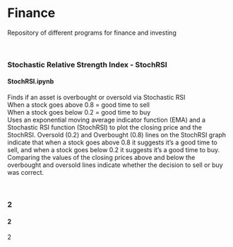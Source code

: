 # Finance
Repository of different programs for finance and investing

<br />

### Stochastic Relative Strength Index - StochRSI
#### StochRSI.ipynb 
Finds if an asset is overbought or oversold via Stochastic RSI
<br />
When a stock goes above 0.8 = good time to sell
<br />
When a stock goes below 0.2 = good time to buy
<br />
Uses an exponential moving average indicator function (EMA) and a Stochastic RSI function (StochRSI) to plot the closing price and the StochRSI. Oversold (0.2) and Overbought (0.8) lines on the StochRSI graph indicate that when a stock goes above 0.8 it suggests it’s a good time to sell, and when a stock goes below 0.2 it suggests it’s a good time to buy. Comparing the values of the closing prices above and below the overbought and oversold lines indicate whether the decision to sell or buy was correct.

<br />

### 2 
#### 2
2
